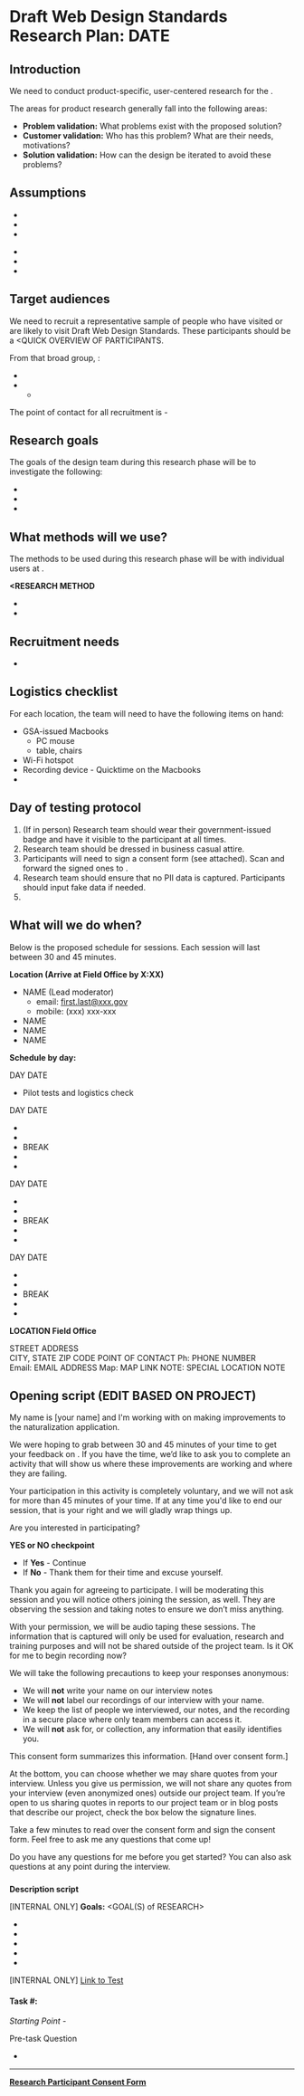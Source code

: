 # Draft Web Design Standards Research Plan: DATE

## Introduction

We need to conduct product-specific, user-centered research for the <PROJECT>. <QUICK OVERVIEW OF METHODS USED>

The areas for product research generally fall into the following areas:

* **Problem validation:** What problems exist with the proposed solution?
* **Customer validation:** Who has this problem? What are their needs, motivations?
* **Solution validation:** How can the design be iterated to avoid these problems?

## Assumptions

<ASSUMPTION>

* <QUESTION AROUND ASSUMPTION>
* <QUESTION AROUND ASSUMPTION>
* <QUESTION AROUND ASSUMPTION>

<ASSUMPTION>

* <QUESTION AROUND ASSUMPTION>
* <QUESTION AROUND ASSUMPTION>
* <QUESTION AROUND ASSUMPTION>

## Target audiences

We need to recruit a representative sample of people who have visited or are likely to visit Draft Web Design Standards. These participants should be a <QUICK OVERVIEW OF PARTICIPANTS.

From that broad group, <HIGH LEVEL RECRUITMENT DEMOGRAPHICS AND BEHAVIORS>:

**<BEHAVIOR>**

* <DESCRIPTION AND QUOTA OF BEHAVIOR>
* * <DESCRIPTION AND QUOTA OF BEHAVIOR>

The point of contact for all recruitment is <NAME> - <EMAIL>

## Research goals

The goals of the design team during this research phase will be to investigate the following:

* <RESEARCH GOAL>
* <RESEARCH GOAL>
* <RESEARCH GOAL>


## What methods will we use?

The methods to be used during this research phase will be <RESEARCH METHOD> with individual users at <LOCATION>.

**<RESEARCH METHOD**

* <METHOD DESCRIPTION>
* <METHOD DESCRIPTION>

## Recruitment needs

<DESCRIPTION>

* <DEMOGRAPHIC QUOTAS>

## Logistics checklist

For each location, the team will need to have the following items on hand:

* GSA-issued Macbooks
    * PC mouse
    * table, chairs
* Wi-Fi hotspot
* Recording device - Quicktime on the Macbooks
* <LOGISTICS NEED>

## Day of testing protocol

1.  (If in person) Research team should wear their government-issued badge and have it visible to the participant at all times.
2.  Research team should be dressed in business casual attire.
3.  Participants will need to sign a consent form (see attached). Scan and forward the signed ones to <FINAL STORAGE LOCATOIN>.
4.  Research team should ensure that no PII data is captured. Participants should input fake data if needed.
5. <ADDITIONAL PROTOCOL NEEDS>

## What will we do when?

Below is the proposed schedule for sessions. Each session will last between 30 and 45 minutes.

**Location (Arrive at Field Office by X:XX)**

* NAME (Lead moderator)
    * email: first.last@xxx.gov
    * mobile: (xxx) xxx-xxx
* NAME
* NAME
* NAME


**Schedule by day:**

DAY DATE

* Pilot tests and logistics check

DAY DATE

* <TIME SLOT>
* <TIME SLOT>
* BREAK
* <TIME SLOT>
* <TIME SLOT>

DAY DATE

* <TIME SLOT>
* <TIME SLOT>
* BREAK
* <TIME SLOT>
* <TIME SLOT>

DAY DATE

* <TIME SLOT>
* <TIME SLOT>
* BREAK
* <TIME SLOT>
* <TIME SLOT>

**LOCATION Field Office**

STREET ADDRESS  
CITY, STATE  ZIP CODE
POINT OF CONTACT
Ph: PHONE NUMBER  
Email: EMAIL ADDRESS
Map: MAP LINK
NOTE: SPECIAL LOCATION NOTE


## Opening script (EDIT BASED ON PROJECT)

My name is [your name] and I'm working with <CLIENT> on making improvements to the naturalization application.

We were hoping to grab between 30 and 45 minutes of your time to get your feedback on <FOCUS OF RESEARCH>. If you have the time, we’d like to ask you to complete an activity that will show us where these improvements are working and where they are failing.  

Your participation in this activity is completely voluntary, and we will not ask for more than 45 minutes of your time. If at any time you'd like to end our session, that is your right and we will gladly wrap things up.

Are you interested in participating?

**YES or NO checkpoint**

* If **Yes** - Continue
* If **No** - Thank them for their time and excuse yourself.

Thank you again for agreeing to participate. I will be moderating this session and you will notice others joining the session, as well. They are observing the session and taking notes to ensure we don’t miss anything.

With your permission, we will be audio taping these sessions. The information that is captured will only be used for evaluation, research and training purposes and will not be shared outside of the project team. Is it OK for me to begin recording now?

We will take the following precautions to keep your responses anonymous:

* We will **not** write your name on our interview notes
* We will **not** label our recordings of our interview with your name.
* We keep the list of people we interviewed, our notes, and the recording in a secure place where only team members can access it.
* We will **not** ask for, or collection, any information that easily identifies you.

This consent form summarizes this information. [Hand over consent form.]

At the bottom, you can choose whether we may share quotes from your interview. Unless you give us permission, we will not share any quotes from your interview (even anonymized ones) outside our project team. If you’re open to us sharing quotes in reports to our project team or in blog posts that describe our project, check the box below the signature lines.

Take a few minutes to read over the consent form and sign the consent form. Feel free to ask me any questions that come up!

Do you have any questions for me before you get started? You can also ask questions at any point during the interview.


### <RESEARCH METHOD> <FOCUS OF RESEARCH>

**Description script**

<DESCRIBE THE METHOD IN HUMAN FRIENDLY TERMS>

[INTERNAL ONLY] **Goals:** <GOAL(S) of RESEARCH>

* <GOAL>
* <GOAL>
* <GOAL>
* <GOAL>
* <GOAL>

[INTERNAL ONLY] [Link to Test](LINK)

#### Task #: <TASK TITLE>

*Starting Point - <STARTING POINT>*

Pre-task Question

* <PRE TASK QUESTION>

<TASK>

-----

**[Research Participant Consent Form](https://docs.google.com/document/d/1qy6yWXQFOT7Nh2eQ5EzJrq2qlz4F3RZmpHYW97JSGl0/edit)**
